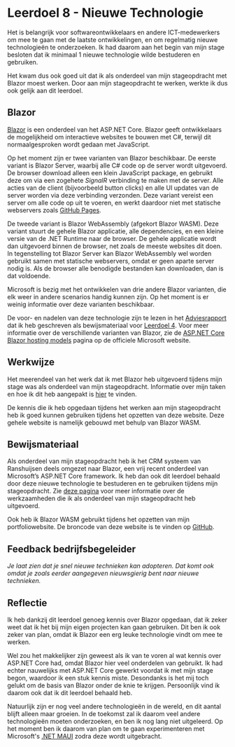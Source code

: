 ﻿# Leerdoel 8 - Nieuwe Technologie
Het is belangrijk voor softwareontwikkelaars en andere ICT-medewerkers om mee te gaan met de laatste ontwikkelingen, en om regelmatig nieuwe technologieën te onderzoeken. Ik had daarom aan het begin van mijn stage besloten dat ik minimaal 1 nieuwe technologie wilde bestuderen en gebruiken.

Het kwam dus ook goed uit dat ik als onderdeel van mijn stageopdracht met Blazor moest werken. Door aan mijn stageopdracht te werken, werkte ik dus ook gelijk aan dit leerdoel.

## Blazor
[Blazor](https://dotnet.microsoft.com/apps/aspnet/web-apps/blazor) is een onderdeel van het ASP.NET Core. Blazor geeft ontwikkelaars de mogelijkheid om interactieve websites te bouwen met C#, terwijl dit normaalgesproken wordt gedaan met JavaScript.

Op het moment zijn er twee varianten van Blazor beschikbaar. De eerste variant is Blazor Server, waarbij alle C# code op de server wordt uitgevoerd. De browser download alleen een klein JavaScript package, en gebruikt deze om via een zogehete *SignalR* verbinding te maken met de server. Alle acties van de client (bijvoorbeeld button clicks) en alle UI updates van de server worden via deze verbinding verzonden. Deze variant vereist een server om alle code op uit te voeren, en werkt daardoor niet met statische webservers zoals [GitHub Pages](https://pages.github.com/).

De tweede variant is Blazor WebAssembly (afgekort Blazor WASM). Deze variant stuurt de gehele Blazor applicatie, alle dependencies, en een kleine versie van de .NET Runtime naar de browser. De gehele applicatie wordt dan uitgevoerd binnen de browser, net zoals de meeste websites dit doen. In tegenstelling tot Blazor Server kan Blazor WebAssembly wel worden gebruikt samen met statische webservers, omdat er geen aparte server nodig is. Als de browser alle benodigde bestanden kan downloaden, dan is dat voldoende.

Microsoft is bezig met het ontwikkelen van drie andere Blazor varianten, die elk weer in andere scenarios handig kunnen zijn. Op het moment is er weinig informatie over deze varianten beschikbaar.

De voor- en nadelen van deze technologie zijn te lezen in het [Adviesrapport](Content/Stage3/Bewijsmateriaal/4) dat ik heb geschreven als bewijsmateriaal voor [Leerdoel 4](Content/Stage3/Leerdoelen/4). Voor meer informatie over de verschillende varianten van Blazor, zie de [ASP.NET Core Blazor hosting models](https://docs.microsoft.com/en-us/aspnet/core/blazor/hosting-models?view=aspnetcore-3.1) pagina op de officiele Microsoft website.

## Werkwijze  
  
Het meerendeel van het werk dat ik met Blazor heb uitgevoerd tijdens mijn stage was als onderdeel van mijn stageopdracht. Informatie over mijn taken en hoe ik dit heb aangepakt is [hier](Content/Stage3/Stageopdracht) te vinden.

De kennis die ik heb opgedaan tijdens het werken aan mijn stageopdracht heb ik goed kunnen gebruiken tijdens het opzetten van deze website. Deze gehele website is namelijk gebouwd met behulp van Blazor WASM.

## Bewijsmateriaal

Als onderdeel van mijn stageopdracht heb ik het CRM systeem van Ranshuijsen deels omgezet naar Blazor, een vrij recent onderdeel van Microsoft’s ASP.NET Core framework. Ik heb dan ook dit leerdoel behaald door deze nieuwe technologie te bestuderen en te gebruiken tijdens mijn stageopdracht. Zie [deze pagina](Content/Stage3/Stageopdracht) voor meer informatie over de werkzaamheden die ik als onderdeel van mijn stageopdracht heb uitgevoerd.

Ook heb ik Blazor WASM gebruikt tijdens het opzetten van mijn portfoliowebsite. De broncode van deze website is te vinden op [GitHub](https://github.com/TehNolz/Portfolio).

## Feedback bedrijfsbegeleider
*Je laat zien dat je snel nieuwe technieken kan adopteren. Dat komt ook omdat je zoals eerder aangegeven nieuwsgierig bent naar nieuwe technieken.*

## Reflectie
Ik heb dankzij dit leerdoel genoeg kennis over Blazor opgedaan, dat ik zeker weet dat ik het bij mijn eigen projecten kan gaan gebruiken. Dit ben ik ook zeker van plan, omdat ik Blazor een erg leuke technologie vindt om mee te werken.

Wel zou het makkelijker zijn geweest als ik van te voren al wat kennis over ASP.NET Core had, omdat Blazor hier veel onderdelen van gebruikt. Ik had echter nauwelijks met ASP.NET Core gewerkt voordat ik met mijn stage begon, waardoor ik een stuk kennis miste. Desondanks is het mij toch gelukt om de basis van Blazor onder de knie te krijgen. Persoonlijk vind ik daarom ook dat ik dit leerdoel behaald heb.

Natuurlijk zijn er nog veel andere technologieën in de wereld, en dit aantal blijft alleen maar groeien. In de toekomst zal ik daarom veel andere technologieën moeten onderzoeken, en ben ik nog lang niet uitgeleerd. Op het moment ben ik daarom van plan om te gaan experimenteren met Microsoft's [.NET MAUI](https://devblogs.microsoft.com/dotnet/introducing-net-multi-platform-app-ui/) zodra deze wordt uitgebracht.